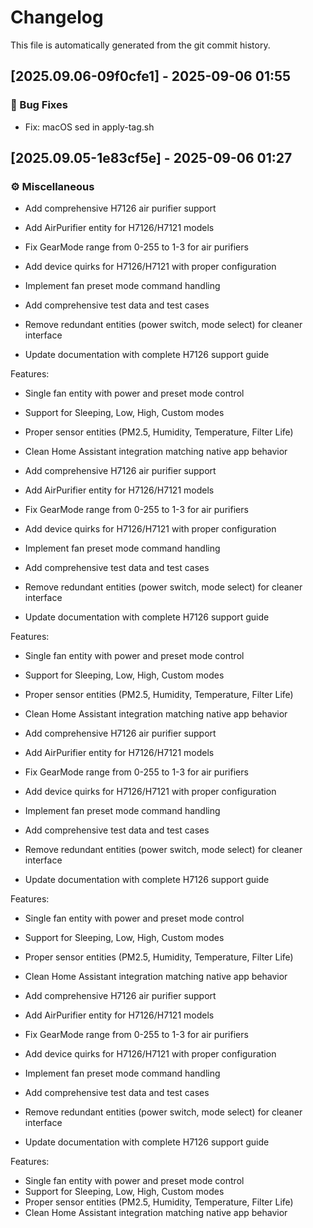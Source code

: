 # Changelog

This file is automatically generated from the git commit history.

## [2025.09.06-09f0cfe1] - 2025-09-06 01:55

### 🐛 Bug Fixes

- Fix: macOS sed in apply-tag.sh

## [2025.09.05-1e83cf5e] - 2025-09-06 01:27

### ⚙️ Miscellaneous

- Add comprehensive H7126 air purifier support

- Add AirPurifier entity for H7126/H7121 models
- Fix GearMode range from 0-255 to 1-3 for air purifiers
- Add device quirks for H7126/H7121 with proper configuration
- Implement fan preset mode command handling
- Add comprehensive test data and test cases
- Remove redundant entities (power switch, mode select) for cleaner interface
- Update documentation with complete H7126 support guide

Features:
- Single fan entity with power and preset mode control
- Support for Sleeping, Low, High, Custom modes
- Proper sensor entities (PM2.5, Humidity, Temperature, Filter Life)
- Clean Home Assistant integration matching native app behavior
- Add comprehensive H7126 air purifier support

- Add AirPurifier entity for H7126/H7121 models
- Fix GearMode range from 0-255 to 1-3 for air purifiers
- Add device quirks for H7126/H7121 with proper configuration
- Implement fan preset mode command handling
- Add comprehensive test data and test cases
- Remove redundant entities (power switch, mode select) for cleaner interface
- Update documentation with complete H7126 support guide

Features:
- Single fan entity with power and preset mode control
- Support for Sleeping, Low, High, Custom modes
- Proper sensor entities (PM2.5, Humidity, Temperature, Filter Life)
- Clean Home Assistant integration matching native app behavior
- Add comprehensive H7126 air purifier support

- Add AirPurifier entity for H7126/H7121 models
- Fix GearMode range from 0-255 to 1-3 for air purifiers
- Add device quirks for H7126/H7121 with proper configuration
- Implement fan preset mode command handling
- Add comprehensive test data and test cases
- Remove redundant entities (power switch, mode select) for cleaner interface
- Update documentation with complete H7126 support guide

Features:
- Single fan entity with power and preset mode control
- Support for Sleeping, Low, High, Custom modes
- Proper sensor entities (PM2.5, Humidity, Temperature, Filter Life)
- Clean Home Assistant integration matching native app behavior
- Add comprehensive H7126 air purifier support

- Add AirPurifier entity for H7126/H7121 models
- Fix GearMode range from 0-255 to 1-3 for air purifiers
- Add device quirks for H7126/H7121 with proper configuration
- Implement fan preset mode command handling
- Add comprehensive test data and test cases
- Remove redundant entities (power switch, mode select) for cleaner interface
- Update documentation with complete H7126 support guide

Features:
- Single fan entity with power and preset mode control
- Support for Sleeping, Low, High, Custom modes
- Proper sensor entities (PM2.5, Humidity, Temperature, Filter Life)
- Clean Home Assistant integration matching native app behavior

<!-- generated by git-cliff -->
